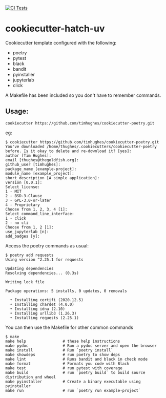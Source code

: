 [![CI Tests](https://github.com/timhughes/cookiecutter-poetry/actions/workflows/ci-tests.yml/badge.svg)](https://github.com/timhughes/cookiecutter-poetry/actions/workflows/ci-tests.yml)

# cookiecutter-hatch-uv

Cookiecutter template configured with the following:

- poetry
- pytest
- black
- bandit
- pyinstaller
- jupyterlab
- click

A Makefile has been included so you don't have to remember commands.

## Usage:

    cookiecutter https://github.com/timhughes/cookiecutter-poetry.git

eg:

    $ cookiecutter https://github.com/timhughes/cookiecutter-poetry.git
    You've downloaded /home/thughes/.cookiecutters/cookiecutter-poetry before. Is it okay to delete and re-download it? [yes]:
    author [Tim Hughes]:
    email [thughes@thegoldfish.org]:
    github_user [timhughes]:
    package_name [example-project]:
    module_name [example_project]:
    short_description [A simple application]:
    version [0.0.1]:
    Select license:
    1 - MIT
    2 - BSD-3-Clause
    3 - GPL-3.0-or-later
    4 - Proprietary
    Choose from 1, 2, 3, 4 [1]:
    Select command_line_interface:
    1 - click
    2 - no cli
    Choose from 1, 2 [1]:
    use_jupyterlab [n]:
    add_badges [y]:

Access the poetry commands as usual:

    $ poetry add requests
    Using version ^2.25.1 for requests

    Updating dependencies
    Resolving dependencies... (0.3s)

    Writing lock file

    Package operations: 5 installs, 0 updates, 0 removals

      • Installing certifi (2020.12.5)
      • Installing chardet (4.0.0)
      • Installing idna (2.10)
      • Installing urllib3 (1.26.3)
      • Installing requests (2.25.1)

You can then use the Makefile for other common commands

    $ make
    make help                # these help instructions
    make pydoc               # Run a pydoc server and open the browser
    make install             # Run `poetry install`
    make showdeps            # run poetry to show deps
    make lint                # Runs bandit and black in check mode
    make format              # Formats you code with Black
    make test                # run pytest with coverage
    make build               # run `poetry build` to build source distribution and wheel
    make pyinstaller         # Create a binary executable using pyinstaller
    make run                 # run `poetry run example-project`
